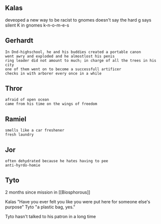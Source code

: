 ## Kalas
deveoped a new way to be racist to gnomes
	doesn't say the hard g
	says silent K in gnomes
	k-n-o-m-e-s

## Gerhardt
	In Dnd-highschool, he and his buddies created a portable canon
	went awry and exploded and he almostlost his penis
	ring leader did not amount to much; in charge of all the trees in his city
	one of them went on to become a successfull artificer
	checks in with arborer every once in a while


## Thror 
	afraid of open ocean
	came from his time on the wings of freedom


## Ramiel
	smells like a car freshener
	fresh laundry


## Jor
	often dehydrated because he hates having to pee
	anti-hyrdo-homie


## Tyto




2 months since mission in [[Biosphorous]]



Kalas
"Have you ever felt you like you were put here for someone else's purpose"
Tyto
"a plastic bag, yes."

Tyto hasn't talked to his patron in a long time

